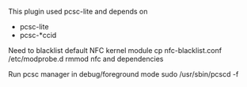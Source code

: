 This plugin used pcsc-lite and depends on
 * pcsc-lite
 * pcsc-*ccid

Need to blacklist default NFC kernel module
    cp nfc-blacklist.conf /etc/modprobe.d
    rmmod nfc and dependencies

Run pcsc manager in debug/foreground mode
  sudo /usr/sbin/pcscd -f
